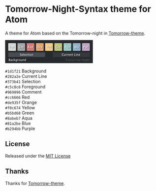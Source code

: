 Tomorrow-Night-Syntax theme for Atom
===

A theme for Atom based on the Tomorrow-night in [Tomorrow-theme](https://github.com/chriskempson/tomorrow-theme).

![Tomorrow Night](https://github.com/kyoh86/tomorrow-evening-syntax/raw/master/palette.png)

`#1d1f21` Background  
`#282a2e` Current Line  
`#373b41` Selection  
`#c5c8c6` Foreground  
`#969896` Comment  
`#cc6666` Red  
`#de935f` Orange  
`#f0c674` Yellow  
`#b5bd68` Green  
`#8abeb7` Aqua  
`#81a2be` Blue  
`#b294bb` Purple  

## License
Released under the [MIT License](https://github.com/chriskempson/tomorrow-theme/blob/master/LICENSE.md)

## Thanks

Thanks for [Tomorrow-theme](https://github.com/chriskempson/tomorrow-theme).
